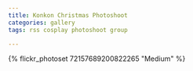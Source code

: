 ```yaml
---
title: Konkon Christmas Photoshoot
categories: gallery
tags: rss cosplay photoshoot group

---
```


{% flickr_photoset 72157689200822265 "Medium" %}